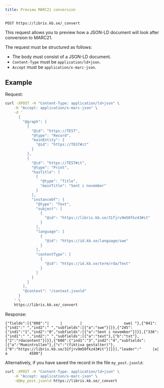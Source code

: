 ```yaml
---
title: Preview MARC21 conversion
---
```


```
POST https://libris.kb.se/_convert
```

This request allows you to preview how a JSON-LD document will look after conversion to MARC21.

The request must be structured as follows:

* The body must consist of a JSON-LD document.
* `Content-Type` must be `application/ld+json`.
* `Accept` must be `application/x-marc-json`.

## Example
Request:

```bash title="Shell"
curl -XPOST -H "Content-Type: application/ld+json" \
    -H "Accept: application/x-marc-json" \
    -d '
      {
        "@graph": [
          {
            "@id": "https://TEST",
            "@type": "Record",
            "mainEntity": {
              "@id": "https://TEST#it"
            }
          },
          {
            "@id": "https://TEST#it",
            "@type": "Print",
            "hasTitle": [
              {
                "@type": "Title",
                "mainTitle": "Sent i november"
              }
            ],
            "instanceOf": {
              "@type": "Text",
              "subject": [
                {
                  "@id": "https://libris.kb.se/31fjrv9m50fkz43#it"
                }
              ],
              "language": [
                {
                  "@id": "https://id.kb.se/language/swe"
                }
              ],
              "contentType": [
                {
                  "@id": "https://id.kb.se/term/rda/Text"
                }
              ]
            }
          }
        ],
        "@context": "/context.jsonld"
      }
    ' \
    https://libris.kb.se/_convert
```

Response:
```title="MARC21"
{"fields":[{"008":"|     |        |                   swe| "},{"041":{"ind1":" ","ind2":" ","subfields":[{"a":"swe"}]}},{"245":{"ind1":"1","ind2":"0","subfields":[{"a":"Sent i november"}]}},{"336":{"ind1":" ","ind2":" ","subfields":[{"a":"text"},{"b":"txt"},{"2":"rdacontent"}]}},{"600":{"ind1":"3","ind2":"4","subfields":[{"a":"Mumintrollen"},{"c":"(fiktiva gestalter)"},{"0":"https://libris.kb.se/31fjrv9m50fkz43#it"}]}}],"leader":"     |a| a          4500"}
```

Alternatively, if you have saved the record in the file `my_post.jsonld`:

```bash title="Shell"
curl -XPOST -H "Content-Type: application/ld+json" \
    -H "Accept: application/x-marc-json" \
    -d@my_post.jsonld https://libris.kb.se/_convert
```